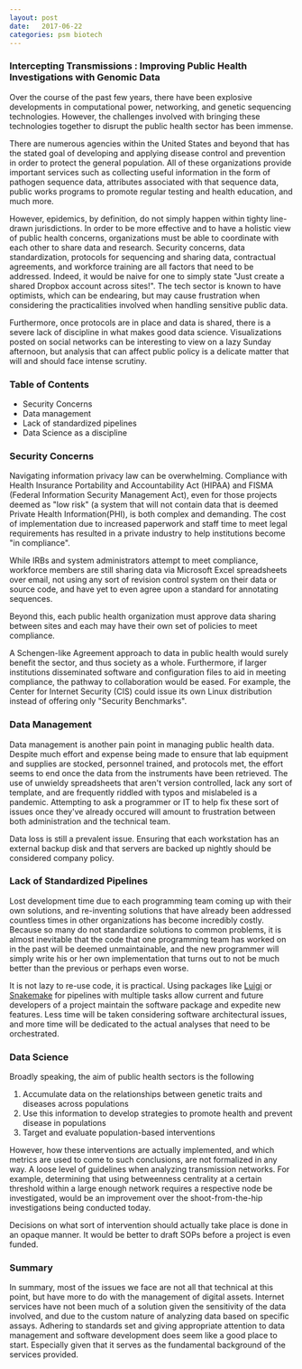 ```yaml
---
layout: post
date:   2017-06-22 
categories: psm biotech
---
```


### Intercepting Transmissions : Improving Public Health Investigations with Genomic Data

Over the course of the past few years, there have been explosive developments in
computational power, networking, and genetic sequencing technologies. However,
the challenges involved with bringing these technologies together to disrupt the
public health sector has been immense. 

There are numerous agencies within the United States and beyond that has the
stated goal of developing and applying disease control and prevention in order
to protect the general population. All of these organizations provide important
services such as collecting useful information in the form of pathogen sequence
data, attributes associated with that sequence data, public works programs to
promote regular testing and health education, and much more.

However, epidemics, by definition, do not simply happen within tighty line-drawn
jurisdictions. In order to be more effective and to have a holistic view of
public health concerns, organizations must be able to coordinate with each other
to share data and research. Security concerns, data standardization, protocols
for sequencing and sharing data, contractual agreements, and workforce training
are all factors that need to be addressed. Indeed, it would be naive for one to
simply state "Just create a shared Dropbox account across sites!". The tech
sector is known to have optimists, which can be endearing, but may cause
frustration when considering the practicalities involved when handling sensitive
public data. 

Furthermore, once protocols are in place and data is shared, there is a severe
lack of discipline in what makes good data science. Visualizations posted on
social networks can be interesting to view on a lazy Sunday afternoon, but
analysis that can affect public policy is a delicate matter that will and should
face intense scrutiny.


### Table of Contents

* Security Concerns
* Data management
* Lack of standardized pipelines
* Data Science as a discipline

### Security Concerns

Navigating information privacy law can be overwhelming. Compliance with Health
Insurance Portability and Accountability Act (HIPAA) and FISMA (Federal
Information Security Management Act), even for those projects deemed as "low
risk" (a system that will not contain data that is deemed Private Health
Information(PHI), is both complex and demanding. The cost of implementation due
to increased paperwork and staff time to meet legal requirements has resulted in
a private industry to help institutions become "in compliance". 

While IRBs and system administrators attempt to meet compliance, workforce
members are still sharing data via Microsoft Excel spreadsheets over email, not
using any sort of revision control system on their data or source code, and have
yet to even agree upon a standard for annotating sequences.

Beyond this, each public health organization must approve data sharing between
sites and each may have their own set of policies to meet compliance. 

A Schengen-like Agreement approach to data in public health would surely benefit
the sector, and thus society as a whole. Furthermore, if larger institutions
disseminated software and configuration files to aid in meeting compliance, the
pathway to collaboration would be eased. For example, the Center for Internet
Security (CIS) could issue its own Linux distribution instead of offering only
"Security Benchmarks".

### Data Management

Data management is another pain point in managing public health data. Despite
much effort and expense being made to ensure that lab equipment and supplies are
stocked, personnel trained, and protocols met, the effort seems to end once the
data from the instruments have been retrieved. The use of unwieldy spreadsheets
that aren't version controlled, lack any sort of template, and are frequently
riddled with typos and mislabeled is a pandemic. Attempting to ask a programmer
or IT to help fix these sort of issues once they've already occured will amount
to frustration between both administration and the technical team.

Data loss is still a prevalent issue. Ensuring that each workstation has an
external backup disk and that servers are backed up nightly should be considered
company policy.

### Lack of Standardized Pipelines

Lost development time due to each programming team coming up with their own
solutions, and re-inventing solutions that have already been addressed countless
times in other organizations has become incredibly costly. Because so many do
not standardize solutions to common problems, it is almost inevitable that the
code that one programming team has worked on in the past will be deemed
unmaintainable, and the new programmer will simply write his or her own
implementation that turns out to not be much better than the previous or perhaps
even worse.

It is not lazy to re-use code, it is practical. Using packages like
[Luigi](https://github.com/spotify/luigi) or
[Snakemake](https://snakemake.readthedocs.io/en/stable/) for pipelines with
multiple tasks allow current and future developers of a project maintain the
software package and expedite new features. Less time will be taken considering
software architectural issues, and more time will be dedicated to the actual
analyses that need to be orchestrated. 

### Data Science

Broadly speaking, the aim of public health sectors is the following

1) Accumulate data on the relationships between genetic traits and diseases across populations
2) Use this information to develop strategies to promote health and prevent disease in populations
3) Target and evaluate population-based interventions

However, how these interventions are actually implemented, and which metrics are
used to come to such conclusions, are not formalized in any way. A loose level of
guidelines when analyzing transmission networks. For example, determining that
using betweenness centrality at a certain threshold within a large enough
network requires a respective node be investigated, would be an improvement
over the shoot-from-the-hip investigations being conducted today.

Decisions on what sort of intervention should actually take place is done in an
opaque manner. It would be better to draft SOPs before a project is even funded.


### Summary

In summary, most of the issues we face are not all that technical at this point,
but have more to do with the management of digital assets. Internet services
have not been much of a solution given the sensitivity of the data involved, and
due to the custom nature of analyzing data based on specific assays. Adhering to
standards set and giving appropriate attention to data management and software
development does seem like a good place to start. Especially given that it
serves as the fundamental background of the services provided.
